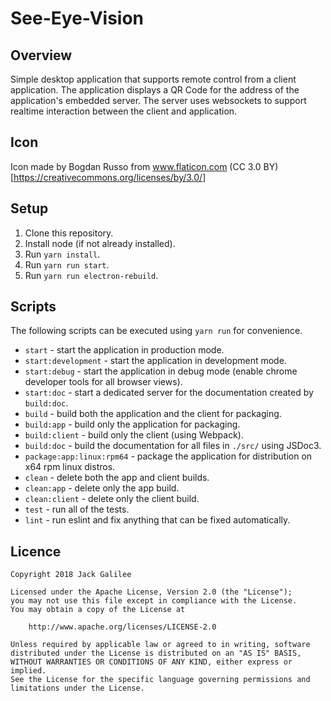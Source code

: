 # See-Eye-Vision

## Overview

Simple desktop application that supports remote control from a client application.  The application
displays a QR Code for the address of the application's embedded server.  The server uses websockets
to support realtime interaction between the client and application.

## Icon

Icon made by Bogdan Russo from www.flaticon.com (CC 3.0 BY)[https://creativecommons.org/licenses/by/3.0/]

## Setup

1. Clone this repository.
2. Install node (if not already installed).
3. Run `yarn install`.
4. Run `yarn run start`.
5. Run `yarn run electron-rebuild`.

## Scripts

The following scripts can be executed using `yarn run` for convenience.

* `start` - start the application in production mode.
* `start:development` - start the application in development mode.
* `start:debug` - start the application in debug mode (enable chrome developer tools for all browser views).
* `start:doc` - start a dedicated server for the documentation created by `build:doc`.
* `build` - build both the application and the client for packaging.
* `build:app` - build only the application for packaging.
* `build:client` - build only the client (using Webpack).
* `build:doc` - build the documentation for all files in `./src/` using JSDoc3.
* `package:app:linux:rpm64` - package the application for distribution on x64 rpm linux distros.
* `clean` - delete both the app and client builds.
* `clean:app` - delete only the app build.
* `clean:client` - delete only the client build.
* `test` - run all of the tests.
* `lint` - run eslint and fix anything that can be fixed automatically.

## Licence

```
Copyright 2018 Jack Galilee

Licensed under the Apache License, Version 2.0 (the "License");
you may not use this file except in compliance with the License.
You may obtain a copy of the License at

    http://www.apache.org/licenses/LICENSE-2.0

Unless required by applicable law or agreed to in writing, software
distributed under the License is distributed on an "AS IS" BASIS,
WITHOUT WARRANTIES OR CONDITIONS OF ANY KIND, either express or implied.
See the License for the specific language governing permissions and
limitations under the License.
```
